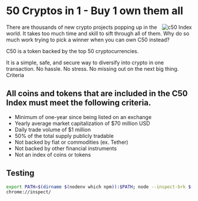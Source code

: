 # 50 Cryptos in 1 - Buy 1 own them all

<img align="right" src="http://www.c50index.com/wp-content/uploads/2018/05/c50-finallogo2b1-1-e1526222711779-206x300.png" alt="c50 Index">

There are thousands of new crypto projects popping up in the world. It takes too much time and skill to sift through all of them.  Why do so much work trying to pick a winner when you can own C50 instead?

C50 is a token backed by the top 50 cryptocurrencies.

It is a simple, safe, and secure way to diversify into crypto in one transaction. No hassle. No stress. No missing out on the next big thing.
Criteria

## All coins and tokens that are included in the C50 Index must meet the following criteria.

- Minimum of one-year since being listed on an exchange
- Yearly average market capitalization of $70 million USD
- Daily trade volume of $1 million
- 50% of the total supply publicly tradable
- Not backed by fiat or commodities (ex. Tether)
- Not backed by other financial instruments
- Not an index of coins or tokens

## Testing
```sh
export PATH=$(dirname $(nodenv which npm)):$PATH; node --inspect-brk $(which truffle) test test/C50V2.test.js
chrome://inspect/
```

